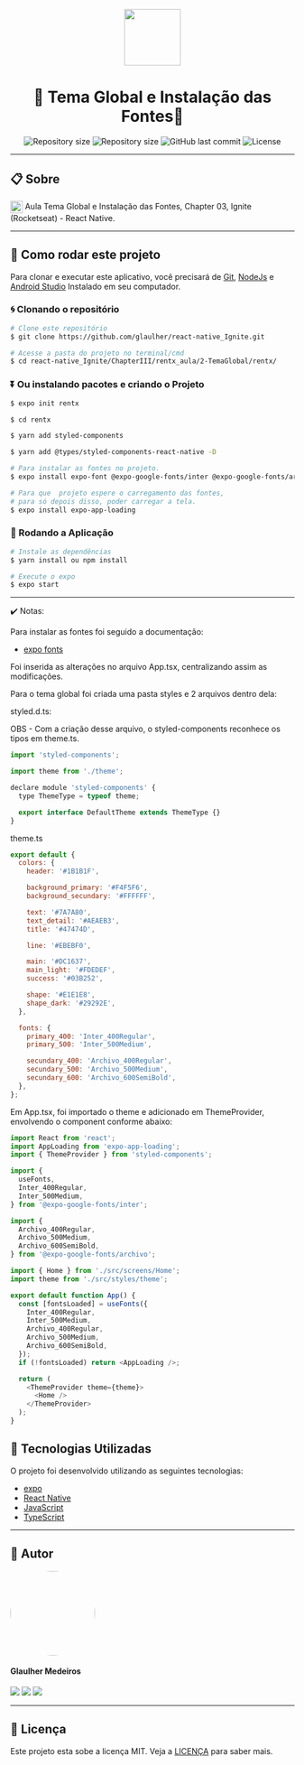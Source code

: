<p align="center" >
  <img align="center" src="https://d33wubrfki0l68.cloudfront.net/554c3b0e09cf167f0281fda839a5433f2040b349/ecfc9/img/header_logo.svg" width="100" />
</p>

<h1 align="center"> 
  🚀 Tema Global e Instalação das Fontes🚀
</h1>

<p align="center" >
  <img alt="Repository size" src="https://img.shields.io/badge/Mobile-react--native-blue?style=for-the-badge">

  <img alt="Repository size" src="https://img.shields.io/npm/types/typescript?style=for-the-badge">

  <img alt="GitHub last commit" src="https://img.shields.io/github/last-commit/glaulher/react-native_Ignite?style=for-the-badge">

  <img alt="License" src="https://img.shields.io/badge/license-MIT-blue.svg?style=for-the-badge" />
</p>

---

## 📋 Sobre

<img align="center" src="https://d33wubrfki0l68.cloudfront.net/554c3b0e09cf167f0281fda839a5433f2040b349/ecfc9/img/header_logo.svg" width="22" /> Aula Tema Global e Instalação das Fontes, Chapter 03, Ignite (Rocketseat) - React Native.

---

## 📂 Como rodar este projeto

Para clonar e executar este aplicativo, você precisará de [Git](https://git-scm.com), [NodeJs](https://nodejs.org/en/) e [Android Studio](https://developer.android.com/studio) Instalado em seu computador.

### 🌀 Clonando o repositório

```bash
# Clone este repositório
$ git clone https://github.com/glaulher/react-native_Ignite.git

# Acesse a pasta do projeto no terminal/cmd
$ cd react-native_Ignite/ChapterIII/rentx_aula/2-TemaGlobal/rentx/
```

### ⏬ Ou instalando pacotes e criando o Projeto

```bash
$ expo init rentx  

$ cd rentx  

$ yarn add styled-components

$ yarn add @types/styled-components-react-native -D 

# Para instalar as fontes no projeto.
$ expo install expo-font @expo-google-fonts/inter @expo-google-fonts/archivo

# Para que  projeto espere o carregamento das fontes,
# para só depois disso, poder carregar a tela.
$ expo install expo-app-loading

```
### 🎲 Rodando a Aplicação

```bash
# Instale as dependências
$ yarn install ou npm install

# Execute o expo
$ expo start
```

---
✔️ Notas:

Para instalar as fontes foi seguido a documentação:
- [expo fonts](https://docs.expo.dev/guides/using-custom-fonts/)

Foi inserida as alterações no arquivo App.tsx,
centralizando assim as modificações.

Para o tema global foi criada uma pasta styles e 2 arquivos dentro dela:

styled.d.ts:

OBS - Com a criação desse arquivo, o styled-components reconhece os tipos em theme.ts.

```javascript
import 'styled-components';

import theme from './theme';

declare module 'styled-components' {
  type ThemeType = typeof theme;

  export interface DefaultTheme extends ThemeType {}
}

```

theme.ts


```javascript
export default {
  colors: {
    header: '#1B1B1F',

    background_primary: '#F4F5F6',
    background_secundary: '#FFFFFF',

    text: '#7A7A80',
    text_detail: '#AEAEB3',
    title: '#47474D',

    line: '#EBEBF0',

    main: '#DC1637',
    main_light: '#FDEDEF',
    success: '#03B252',

    shape: '#E1E1E8',
    shape_dark: '#29292E',
  },

  fonts: {
    primary_400: 'Inter_400Regular',
    primary_500: 'Inter_500Medium',

    secundary_400: 'Archivo_400Regular',
    secundary_500: 'Archivo_500Medium',
    secundary_600: 'Archivo_600SemiBold',
  },
};

```

Em App.tsx, foi importado o theme e adicionado em ThemeProvider, envolvendo o component conforme abaixo:

```javascript
import React from 'react';
import AppLoading from 'expo-app-loading';
import { ThemeProvider } from 'styled-components';

import {
  useFonts,
  Inter_400Regular,
  Inter_500Medium,
} from '@expo-google-fonts/inter';

import {
  Archivo_400Regular,
  Archivo_500Medium,
  Archivo_600SemiBold,
} from '@expo-google-fonts/archivo';

import { Home } from './src/screens/Home';
import theme from './src/styles/theme';

export default function App() {
  const [fontsLoaded] = useFonts({
    Inter_400Regular,
    Inter_500Medium,
    Archivo_400Regular,
    Archivo_500Medium,
    Archivo_600SemiBold,
  });
  if (!fontsLoaded) return <AppLoading />;

  return (
    <ThemeProvider theme={theme}>
      <Home />
    </ThemeProvider>
  );
}

```


## 🚀 Tecnologias Utilizadas

O projeto foi desenvolvido utilizando as seguintes tecnologias:

- [expo](https://docs.expo.dev/)
- [React Native](https://reactnative.dev)
- [JavaScript](https://developer.mozilla.org/pt-BR/docs/Web/JavaScript)
- [TypeScript](https://www.typescriptlang.org)

---


## 🧑 Autor

<img style="border-radius: 80px;" src="https://glaulher.github.io/assets/img/sample/avatar.jpeg" width="150px;" alt=""/>
 <h4>Glaulher Medeiros</h4>

<p align="left">
<span style="inline-block;">
  <a href="https://www.linkedin.com/in/glaulher-medeiros-03799967/" target="_blank"><img src="https://img.shields.io/badge/LinkedIn-0077B5?style=for-the-badge&logo=linkedin&logoColor=white" ></a>
</span>
<span style="inline-block;">
  <a href="https://glaulher.github.io/" target="_blank"><img src="https://img.shields.io/badge/github.io-gray?style=for-the-badge&logo=github&logoColor=white" ></a>
</span>

<span style="inline-block;">
  <a href="https://terminaldopenguin.blogspot.com/" target="_blank"><img src="https://img.shields.io/badge/blog-orange?style=for-the-badge&logo=blogger&logoColor=white"></a>
</span>
</p>

---

## 📝 Licença

Este projeto esta sobe a licença MIT. Veja a [LICENÇA](https://github.com/glaulher/react-native_Ignite/blob/main/LICENSE) para saber mais.
<br>